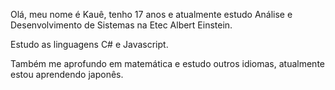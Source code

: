 Olá, meu nome é Kauê, tenho 17 anos e atualmente estudo Análise e Desenvolvimento de Sistemas na Etec Albert Einstein.

Estudo as linguagens C# e Javascript.

Também me aprofundo em matemática e estudo outros idiomas, atualmente estou aprendendo japonês.
